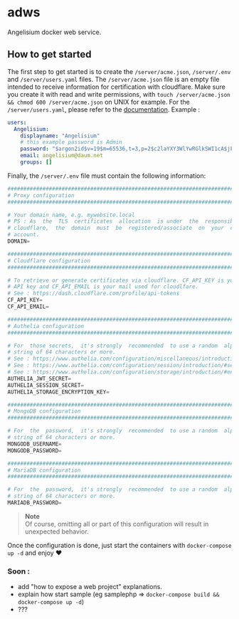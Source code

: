 # adws
Angelisium docker web service.

## How to get started

The first step to get started is to create the `/server/acme.json`, `/server/.env` and `/server/users.yaml` files.
The `/server/acme.json` file is an empty file intended to receive information for certification with cloudflare.
Make sure you create it with read and write permissions, with `touch /server/acme.json && chmod 600 /server/acme.json` on UNIX for example.
For the `/server/users.yaml`, please refer to the [documentation](https://www.authelia.com/reference/guides/passwords/#yaml-format).
Example :
```yaml
users:
  Angelisium:
    displayname: "Angelisium"
    # this example password is Admin
    password: "$argon2id$v=19$m=65536,t=3,p=2$c2laYXY3WlYwRGlkSWI1cA$jFNUEaXu8A2ZaO+W6m+Ct6B5db0girQZxnYlBWj/zHU"
    email: angelisium@daum.net
    groups: []
```
Finally, the `/server/.env` file must contain the following information:
```py
################################################################################
# Proxy configuration                                                          #
################################################################################

# Your domain name, e.g. mywebsite.local
# PS : As  the  TLS  certificates  allocation  is under  the  responsibility  of
# cloudflare,  the  domain  must  be  registered/associate  on  your  cloudflarе
# account.
DOMAIN=

################################################################################
# Cloudflarе configuration                                                     #
################################################################################

# To retrieve or generate certificates via cloudflare. CF_API_KEY is your global
# API key and CF_API_EMAIL is your mail used for cloudlfare.
# See : https://dash.cloudflare.com/profile/api-tokens
CF_API_KEY=
CF_API_EMAIL=

################################################################################
# Authelia configuration                                                       #
################################################################################

# For  those secrets,  it's strongly  recommended  to use a random  alphanumeric
# string of 64 characters or more.
# See : https://www.authelia.com/configuration/miscellaneous/introduction/#jwt_secret
# See : https://www.authelia.com/configuration/session/introduction/#secret
# See : https://www.authelia.com/configuration/storage/introduction/#encryption_key
AUTHELIA_JWT_SECRET=
AUTHELIA_SESSION_SECRET=
AUTHELIA_STORAGE_ENCRYPTION_KEY=

################################################################################
# MongoDB configuration                                                        #
################################################################################

# For  the  password,  it's strongly  recommended  to use a random  alphanumeric
# string of 64 characters or more.
MONGODB_USERNAME=
MONGODB_PASSWORD=

################################################################################
# MariaDB configuration                                                        #
################################################################################

# For  the  password,  it's strongly  recommended  to use a random  alphanumeric
# string of 64 characters or more.
MARIADB_PASSWORD=
```
> **Note**   
> Of course, omitting all or part of this configuration will result in unexpected behavior.

Once the configuration is done, just start the containers with `docker-compose up -d` and enjoy ❤

### Soon :
 - add "how to expose a web project" explanations.
 - explain how start sample (eg samplephp => `docker-compose build && docker-compose up -d`)
 - ???